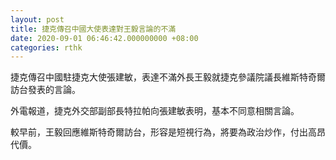 ```yaml
---
layout: post
title: 捷克傳召中國大使表達對王毅言論的不滿
date: 2020-09-01 06:46:42.000000000 +08:00
categories: rthk
---
```


捷克傳召中國駐捷克大使張建敏，表達不滿外長王毅就捷克參議院議長維斯特奇爾訪台發表的言論。

外電報道，捷克外交部副部長特拉帕向張建敏表明，基本不同意相關言論。

較早前，王毅回應維斯特奇爾訪台，形容是短視行為，將要為政治炒作，付出高昂代價。
